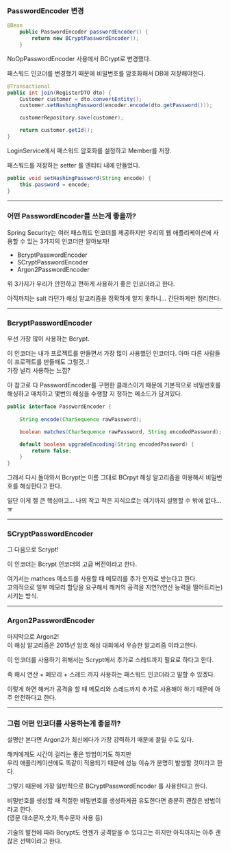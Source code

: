 ### PasswordEncoder 변경

```java
@Bean
    public PasswordEncoder passwordEncoder() {
        return new BCryptPasswordEncoder();
    }
```

NoOpPasswordEncoder 사용에서 BCrypt로 변경했다.

패스워드 인코더를 변경했기 때문에 비밀번호를 암호화해서 DB에 저장해야한다.

```java
@Transactional
public int join(RegisterDTO dto) {
    Customer customer = dto.convertEntity();
    customer.setHashingPassword(encoder.encode(dto.getPassword()));

    customerRepository.save(customer);

    return customer.getId();
}
```

LoginService에서 패스워드 암호화를 설정하고 Member를 저장.

패스워드를 저장하는 setter 를 엔티티 내에 만들었다.

```java
public void setHashingPassword(String encode) {
    this.password = encode;
}
```

---

### 어떤 PasswordEncoder를 쓰는게 좋을까?

Spring Security는 여러 패스워드 인코더를 제공하지만 우리의 웹 애플리케이션에 사용할 수 있는 3가지의 인코더만 알아보자!

- BcryptPasswordEncoder
- SCryptPasswordEncoder
- Argon2PasswordEncoder

위 3가지가 우리가 안전하고 편하게 사용하기 좋은 인코더라고 한다.

아직까지는 salt 라던가 해싱 알고리즘을 정확하게 알지 못하니... 간단하게만 정리한다.

---

### BcryptPasswordEncoder

우선 가장 많이 사용하는 Bcrypt.

이 인코더는 내가 프로젝트를 만들면서 가장 많이 사용했던 인코더다. 아마 다른 사람들이 프로젝트를 만들때도 그럴것..!    
가장 널리 사용하는 느낌?

아 참고로 다 PasswordEncoder를 구현한 클래스이기 때문에 기본적으로 비밀번호를 해싱하고 매치하고 몇번의 해싱을 수행할 지 정하는 메소드가 담겨있다.
```java
public interface PasswordEncoder {
    
    String encode(CharSequence rawPassword);

    boolean matches(CharSequence rawPassword, String encodedPassword);

    default boolean upgradeEncoding(String encodedPassword) {
        return false;
    }
}
```

그래서 다시 돌아와서 Bcrypt는 이름 그대로 BCrpyt 해싱 알고리즘을 이용해서 비밀번호를 해싱한다고 한다.

일단 이게 젤 큰 핵심이고... 나의 작고 작은 지식으로는 여기까지 설명할 수 밖에 없다... ㅠ

---

### SCryptPasswordEncoder

그 다음으로 Scrypt!

이 인코더는 Bcrypt 인코더의 고급 버전이라고 한다.

여기서는 mathces 메소드를 사용할 때 메모리를 추가 인자로 받는다고 한다.   
고의적으로 일부 메모리 할당을 요구해서 해커의 공격을 지연?(연산 능력을 떨어트리는) 시키는 방식.

---

### Argon2PasswordEncoder

마지막으로 Argon2!   
이 해싱 알고리즘은 2015년 암호 해싱 대회에서 우승한 알고리즘 이라고한다.

이 인코더를 사용하기 위해서는 Scrypt에서 추가로 스레드까지 필요로 하다고 한다.

즉 해시 연산 + 메모리 + 스레드 까지 사용하는 패스워드 인코더라고 말할 수 있겠다.

이렇게 하면 해커가 공격을 할 때 메모리와 스레드까지 추가로 사용해야 하기 때문에 아주 안전하다고 한다.

---

### 그럼 어떤 인코더를 사용하는게 좋을까?

설명만 본다면 Argon2가 최신에다가 가장 강력하기 때문에 끌릴 수도 있다.

해커에게도 시간이 걸리는 좋은 방법이기도 하지만   
우리 애플리케이션에도 똑같이 적용되기 때문에 성능 이슈가 분명히 발생할 것이라고 한다.

그렇기 때문에 가장 일반적으로 BCryptPasswordEncoder 를 사용한다고 한다.

비밀번호를 생성할 때 적절한 비밀번호를 생성하게끔 유도한다면 충분히 괜찮은 방법이라고 한다.   
(영문 대소문자,숫자,특수문자 사용 등)

기술의 발전에 따라 Bcrypt도 언젠가 공격받을 수 있다고는 하지만 아직까지는 아주 괜찮은 선택이라고 한다.



